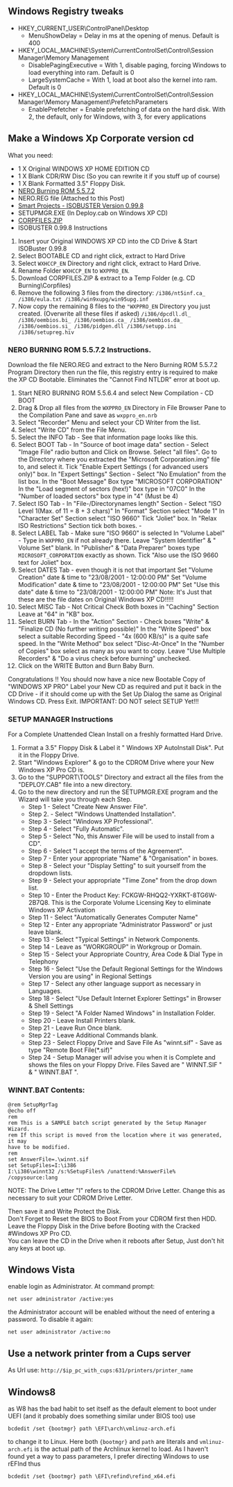 ## Windows Registry tweaks

* HKEY\_CURRENT\_USER\ControlPanel\Desktop
	* MenuShowDelay = Delay in ms at the opening of menus. Default is 400
* HKEY\_LOCAL\_MACHINE\System\CurrentControlSet\Control\Session Manager\Memory Management
	* DisablePagingExecutive = With 1, disable paging, forcing Windows to load everything into ram. Default is 0
	* LargeSystemCache = With 1, load at boot also the kernel into ram. Default is 0
* HKEY\_LOCAL\_MACHINE\System\CurrentControlSet\Control\Session Manager\Memory Management\PrefetchParameters
	* EnablePrefetcher = Enable prefetching of data on the hard disk. With 2, the default, only for Windows, with 3, for every applications

## Make a Windows Xp Corporate version cd

What you need:

* 1 X Original WINDOWS XP HOME EDITION CD
* 1 X Blank CDR/RW Disc (So you can rewrite it if you stuff up of course)
* 1 X Blank Formatted 3.5" Floppy Disk.
* [NERO Burning ROM 5.5.7.2](http://www.nero.com)
* NERO.REG file (Attached to this Post)
* [Smart Projects - ISOBUSTER Version 0.99.8](http://users.skynet.be/am032016/isobuster_all_lang_install.zip)
* SETUPMGR.EXE (In Deploy.cab on Windows XP CD)
* [CORPFILES.ZIP](http://www.corpfiles.fsworld.co.uk/corpfiles.zip)
* ISOBUSTER 0.99.8 Instructions

1. Insert your Original WINDOWS XP CD into the CD Drive & Start ISOBuster 0.99.8
2. Select BOOTABLE CD and right click, extract to Hard Drive
3. Select `WXHCCP_EN` Directory and right click, extract to Hard Drive.
4. Rename Folder `WXHCCP_EN` to `WXPPRO_EN`.
5. Download CORPFILES.ZIP & extract to a Temp Folder (e.g. CD Burning\Corpfiles)
6. Remove the following 3 files from the directory: `/i386/nt5inf.ca_ /i386/eula.txt /i386/win9xupg/win95upg.inf`
7. Now copy the remaining 8 files to the `"WXPPRO_EN` Directory you just created. (Overwrite all these files if asked) `/i386/dpcdll.dl_ /i386/oembios.bi_ /i386/oembios.ca_ /i386/oembios.da_ /i386/oembios.si_ /i386/pidgen.dll /i386/setupp.ini /i386/setupreg.hiv`

### NERO BURNING ROM 5.5.7.2 Instructions.

Download the file NERO.REG and extract to the Nero Burning ROM 5.5.7.2 Program Directory then run the file, this registry entry is required to make the XP CD Bootable. Eliminates the "Cannot Find NTLDR" error at boot up.

1. Start NERO BURNING ROM 5.5.6.4 and select New Compilation - CD BOOT
2. Drag & Drop all files from the `WXPPRO_EN` Directory in File Browser Pane to the Compilation Pane and save as `wxppro_en.nrb`
3. Select "Recorder" Menu and select your CD Writer from the list.
4. Select "Write CD" from the File Menu.
5. Select the INFO Tab - See that information page looks like this.
6. Select BOOT Tab -
In "Source of boot image data" section -
Select "Image File" radio button and Click on Browse. Select "all files".
Go to the Directory where you extracted the "Microsoft Corporation.img" file to, and select it.
Tick "Enable Expert Settings ( for advanced users only)" box.
In "Expert Settings" Section -
Select "No Emulation" from the list box.
In the "Boot Message" Box type "MICROSOFT CORPORATION"
In the "Load segment of sectors (hex!)" box type in "07C0"
In the "Number of loaded sectors" box type in "4" (Must be 4)
7. Select ISO Tab -
In "File-/Directorynames length" Section - Select "ISO Level 1(Max. of 11 = 8 + 3 chars)"
In "Format" Section select "Mode 1"
In "Character Set" Section select "ISO 9660"
Tick "Joliet" box.
In "Relax ISO Restrictions" Section tick both boxes. -
8. Select LABEL Tab -
Make sure "ISO 9660" is selected
In "Volume Label" - Type in `WXPPRO_EN` if not already there.
Leave "System Identifier" & " Volume Set" blank.
In "Publisher" & "Data Preparer" boxes type `MICROSOFT_CORPORATION` exactly as shown.
Tick "Also use the ISO 9660 text for Joliet" box.
9. Select DATES Tab - even though it is not that important
Set "Volume Creation" date & time to "23/08/2001 - 12:00:00 PM"
Set "Volume Modification" date & time to "23/08/2001 - 12:00:00 PM"
Set "Use this date" date & time to "23/08/2001 - 12:00:00 PM"
Note: It's Just that these are the file dates on Original Windows XP CD!!!!!
10. Select MISC Tab - Not Critical
Check Both boxes in "Caching" Section
Leave at "64" in "KB" box.
11. Select BURN Tab -
In the "Action" Section - Check boxes "Write" & "Finalize CD (No further writing possible)"
In the "Write Speed" box select a suitable Recording Speed - "4x (600 KB/s)" is a quite safe speed.
In the "Write Method" box select "Disc-At-Once"
In the "Number of Copies" box select as many as you want to copy.
Leave "Use Multiple Recorders" & "Do a virus check before burning" unchecked.
12. Click on the WRITE Button and Burn Baby Burn.

Congratulations !! You should now have a nice new Bootable Copy of "WINDOWS XP PRO"
Label your New CD as required and put it back in the CD Drive - if it should come up with the Set Up Dialog the same as Original Windows CD. Press Exit.
IMPORTANT: DO NOT select SETUP Yet!!!

### SETUP MANAGER Instructions

For a Complete Unattended Clean Install on a freshly formatted Hard Drive.

1. Format a 3.5" Floppy Disk & Label it " Windows XP AutoInstall Disk". Put it in the Floppy Drive.
2. Start "Windows Explorer" & go to the CDROM Drive where your New Windows XP Pro CD is.
3. Go to the "SUPPORT\TOOLS" Directory and extract all the files from the "DEPLOY.CAB" file into a new directory.
4. Go to the new directory and run the SETUPMGR.EXE program and the Wizard will take you through each Step.
	* Step 1 - Select "Create New Answer File".
	* Step 2. - Select "Windows Unattended Installation".
	* Step 3 - Select "Windows XP Professional".
	* Step 4 - Select "Fully Automatic".
	* Step 5 - Select "No, this Answer File will be used to install from a CD".
	* Step 6 - Select "I accept the terms of the Agreement".
	* Step 7 - Enter your appropriate "Name" & "Organisation" in boxes.
	* Step 8 - Select your "Display Setting" to suit yourself from the dropdown lists.
	* Step 9 - Select your appropriate "Time Zone" from the drop down list.
	* Step 10 - Enter the Product Key: FCKGW-RHQQ2-YXRKT-8TG6W-2B7Q8. This is the Corporate Volume Licensing Key to eliminate Windows XP Activation
	* Step 11 - Select "Automatically Generates Computer Name"
	* Step 12 - Enter any appropriate "Administrator Password" or just leave blank.
	* Step 13 - Select "Typical Settings" in Network Components.
	* Step 14 - Leave as "WORKGROUP" in Workgroup or Domain.
	* Step 15 - Select your Appropriate Country, Area Code & Dial Type in Telephony
	* Step 16 - Select "Use the Default Regional Settings for the Windows Version you are using" in Regional Settings
	* Step 17 - Select any other language support as necessary in Languages.
	* Step 18 - Select "Use Default Internet Explorer Settings" in Browser & Shell Settings
	* Step 19 - Select "A Folder Named Windows" in Installation Folder.
	* Step 20 - Leave Install Printers blank.
	* Step 21 - Leave Run Once blank.
	* Step 22 - Leave Additional Commands blank.
	* Step 23 - Select Floppy Drive and Save File As "winnt.sif" - Save as type "Remote Boot File(*.sif)"
	* Step 24 - Setup Manager will advise you when it is Complete and shows the files on your Floppy Drive. Files Saved are " WINNT.SIF " & " WINNT.BAT ".

### WINNT.BAT Contents:

	@rem SetupMgrTag
	@echo off
	rem
	rem This is a SAMPLE batch script generated by the Setup Manager Wizard.
	rem If this script is moved from the location where it was generated, it may
	have to be modified.
	rem
	set AnswerFile=.\winnt.sif
	set SetupFiles=I:\i386
	I:\i386\winnt32 /s:%SetupFiles% /unattend:%AnswerFile% /copysource:lang


NOTE: The Drive Letter "I" refers to the CDROM Drive Letter. Change this as necessary to suit your CDROM Drive Letter.

Then save it and Write Protect the Disk.  
Don't Forget to Reset the BIOS to Boot From your CDROM first then HDD.  
Leave the Floppy Disk in the Drive before Booting with the Cracked #Windows XP Pro CD.  
You can leave the CD in the Drive when it reboots after Setup, Just don't hit any keys at boot up.  

## Windows Vista

enable login as Administrator. At command prompt:

	net user administrator /active:yes

the Administrator account will be enabled without the need of entering a password. To disable it again:

	net user administrator /active:no

## Use a network printer from a Cups server

As Url use: `http://$ip_pc_with_cups:631/printers/printer_name`

## Windows8

as W8 has the bad habit to set itself as the default element to boot under UEFI (and it probably does something similar under BIOS too) use

	bcdedit /set {bootmgr} path \EFI\arch\vmlinuz-arch.efi

to change it to Linux. Here both `{bootmgr}` and `path` are literals and `vmlinuz-arch.efi` is the actual path of the Archlinux kernel to load. As I haven't found yet a way to pass parameters, I prefer directing Windows to use rEFInd thus
	
	bcdedit /set {bootmgr} path \EFI\refind\refind_x64.efi
